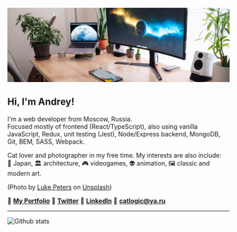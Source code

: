 ![Header](./setup.jpg)

## Hi, I'm Andrey!

I'm a web developer from Moscow, Russia.    
Focused mostly of frontend (React/TypeScript), also using vanilla JavaScript, Redux, unit testing (Jest), Node/Express backend, MongoDB, Git, BEM, SASS, Webpack. 

Cat lover and photographer in my free time. My interests are also include:  
🏯 Japan, 🏛 architecture, 🎮 videogames, 👽 animation, 🖼 classic and modern art.

(Photo by <a href="https://unsplash.com/@lukepeters?utm_source=unsplash&amp;utm_medium=referral&amp;utm_content=creditCopyText">Luke Peters</a> on <a href="https://unsplash.com/s/photos/monitors?utm_source=unsplash&amp;utm_medium=referral&amp;utm_content=creditCopyText">Unsplash</a>)

💠 [**My Portfolio**](https://catlogic.ru/) 💠 [**Twitter**](https://twitter.com/cat__logic) 💠 [**LinkedIn**](https://www.linkedin.com/in/cat-logic/) 💠 **catlogic@ya.ru**

---
![Github stats](https://github-readme-stats.vercel.app/api?username=cat-street&show_icons=true&include_all_commits=true&count_private=true&bg_color=8ab27e&title_color=fff0d3&icon_color=c2663f&text_color=333&hide_border=true&hide_rank=true)

